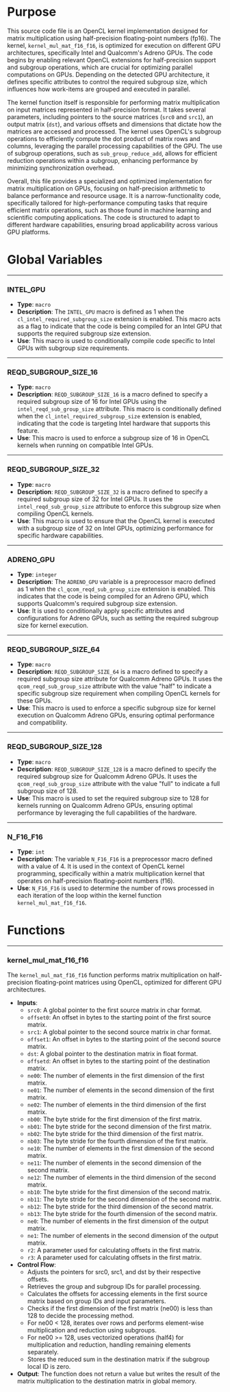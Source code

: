 # Purpose
This source code file is an OpenCL kernel implementation designed for matrix multiplication using half-precision floating-point numbers (fp16). The kernel, `kernel_mul_mat_f16_f16`, is optimized for execution on different GPU architectures, specifically Intel and Qualcomm's Adreno GPUs. The code begins by enabling relevant OpenCL extensions for half-precision support and subgroup operations, which are crucial for optimizing parallel computations on GPUs. Depending on the detected GPU architecture, it defines specific attributes to control the required subgroup size, which influences how work-items are grouped and executed in parallel.

The kernel function itself is responsible for performing matrix multiplication on input matrices represented in half-precision format. It takes several parameters, including pointers to the source matrices (`src0` and `src1`), an output matrix (`dst`), and various offsets and dimensions that dictate how the matrices are accessed and processed. The kernel uses OpenCL's subgroup operations to efficiently compute the dot product of matrix rows and columns, leveraging the parallel processing capabilities of the GPU. The use of subgroup operations, such as `sub_group_reduce_add`, allows for efficient reduction operations within a subgroup, enhancing performance by minimizing synchronization overhead.

Overall, this file provides a specialized and optimized implementation for matrix multiplication on GPUs, focusing on half-precision arithmetic to balance performance and resource usage. It is a narrow-functionality code, specifically tailored for high-performance computing tasks that require efficient matrix operations, such as those found in machine learning and scientific computing applications. The code is structured to adapt to different hardware capabilities, ensuring broad applicability across various GPU platforms.
# Global Variables

---
### INTEL\_GPU
- **Type**: `macro`
- **Description**: The `INTEL_GPU` macro is defined as 1 when the `cl_intel_required_subgroup_size` extension is enabled. This macro acts as a flag to indicate that the code is being compiled for an Intel GPU that supports the required subgroup size extension.
- **Use**: This macro is used to conditionally compile code specific to Intel GPUs with subgroup size requirements.


---
### REQD\_SUBGROUP\_SIZE\_16
- **Type**: `macro`
- **Description**: `REQD_SUBGROUP_SIZE_16` is a macro defined to specify a required subgroup size of 16 for Intel GPUs using the `intel_reqd_sub_group_size` attribute. This macro is conditionally defined when the `cl_intel_required_subgroup_size` extension is enabled, indicating that the code is targeting Intel hardware that supports this feature.
- **Use**: This macro is used to enforce a subgroup size of 16 in OpenCL kernels when running on compatible Intel GPUs.


---
### REQD\_SUBGROUP\_SIZE\_32
- **Type**: `macro`
- **Description**: `REQD_SUBGROUP_SIZE_32` is a macro defined to specify a required subgroup size of 32 for Intel GPUs. It uses the `intel_reqd_sub_group_size` attribute to enforce this subgroup size when compiling OpenCL kernels.
- **Use**: This macro is used to ensure that the OpenCL kernel is executed with a subgroup size of 32 on Intel GPUs, optimizing performance for specific hardware capabilities.


---
### ADRENO\_GPU
- **Type**: `integer`
- **Description**: The `ADRENO_GPU` variable is a preprocessor macro defined as 1 when the `cl_qcom_reqd_sub_group_size` extension is enabled. This indicates that the code is being compiled for an Adreno GPU, which supports Qualcomm's required subgroup size extension.
- **Use**: It is used to conditionally apply specific attributes and configurations for Adreno GPUs, such as setting the required subgroup size for kernel execution.


---
### REQD\_SUBGROUP\_SIZE\_64
- **Type**: `macro`
- **Description**: `REQD_SUBGROUP_SIZE_64` is a macro defined to specify a required subgroup size attribute for Qualcomm Adreno GPUs. It uses the `qcom_reqd_sub_group_size` attribute with the value "half" to indicate a specific subgroup size requirement when compiling OpenCL kernels for these GPUs.
- **Use**: This macro is used to enforce a specific subgroup size for kernel execution on Qualcomm Adreno GPUs, ensuring optimal performance and compatibility.


---
### REQD\_SUBGROUP\_SIZE\_128
- **Type**: `macro`
- **Description**: `REQD_SUBGROUP_SIZE_128` is a macro defined to specify the required subgroup size for Qualcomm Adreno GPUs. It uses the `qcom_reqd_sub_group_size` attribute with the value "full" to indicate a full subgroup size of 128.
- **Use**: This macro is used to set the required subgroup size to 128 for kernels running on Qualcomm Adreno GPUs, ensuring optimal performance by leveraging the full capabilities of the hardware.


---
### N\_F16\_F16
- **Type**: `int`
- **Description**: The variable `N_F16_F16` is a preprocessor macro defined with a value of 4. It is used in the context of OpenCL kernel programming, specifically within a matrix multiplication kernel that operates on half-precision floating-point numbers (f16).
- **Use**: `N_F16_F16` is used to determine the number of rows processed in each iteration of the loop within the kernel function `kernel_mul_mat_f16_f16`.


# Functions

---
### kernel\_mul\_mat\_f16\_f16
The `kernel_mul_mat_f16_f16` function performs matrix multiplication on half-precision floating-point matrices using OpenCL, optimized for different GPU architectures.
- **Inputs**:
    - `src0`: A global pointer to the first source matrix in char format.
    - `offset0`: An offset in bytes to the starting point of the first source matrix.
    - `src1`: A global pointer to the second source matrix in char format.
    - `offset1`: An offset in bytes to the starting point of the second source matrix.
    - `dst`: A global pointer to the destination matrix in float format.
    - `offsetd`: An offset in bytes to the starting point of the destination matrix.
    - `ne00`: The number of elements in the first dimension of the first matrix.
    - `ne01`: The number of elements in the second dimension of the first matrix.
    - `ne02`: The number of elements in the third dimension of the first matrix.
    - `nb00`: The byte stride for the first dimension of the first matrix.
    - `nb01`: The byte stride for the second dimension of the first matrix.
    - `nb02`: The byte stride for the third dimension of the first matrix.
    - `nb03`: The byte stride for the fourth dimension of the first matrix.
    - `ne10`: The number of elements in the first dimension of the second matrix.
    - `ne11`: The number of elements in the second dimension of the second matrix.
    - `ne12`: The number of elements in the third dimension of the second matrix.
    - `nb10`: The byte stride for the first dimension of the second matrix.
    - `nb11`: The byte stride for the second dimension of the second matrix.
    - `nb12`: The byte stride for the third dimension of the second matrix.
    - `nb13`: The byte stride for the fourth dimension of the second matrix.
    - `ne0`: The number of elements in the first dimension of the output matrix.
    - `ne1`: The number of elements in the second dimension of the output matrix.
    - `r2`: A parameter used for calculating offsets in the first matrix.
    - `r3`: A parameter used for calculating offsets in the first matrix.
- **Control Flow**:
    - Adjusts the pointers for src0, src1, and dst by their respective offsets.
    - Retrieves the group and subgroup IDs for parallel processing.
    - Calculates the offsets for accessing elements in the first source matrix based on group IDs and input parameters.
    - Checks if the first dimension of the first matrix (ne00) is less than 128 to decide the processing method.
    - For ne00 < 128, iterates over rows and performs element-wise multiplication and reduction using subgroups.
    - For ne00 >= 128, uses vectorized operations (half4) for multiplication and reduction, handling remaining elements separately.
    - Stores the reduced sum in the destination matrix if the subgroup local ID is zero.
- **Output**: The function does not return a value but writes the result of the matrix multiplication to the destination matrix in global memory.


